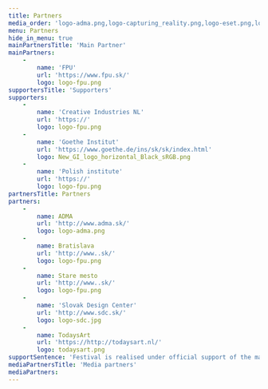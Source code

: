 ```yaml
---
title: Partners
media_order: 'logo-adma.png,logo-capturing_reality.png,logo-eset.png,logo-fpu.png,logo-kapital.png,logo-radiofm.jpg,logo-sdc.jpg,logo-start_it_up.png,logo-start_it_up.svg,logo-studio_727.png,logo-swine_daily.png,logo-tyzden.png,logo-venaco_group.png,New_GI_logo_horizontal_Black_sRGB.png,todaysart.png,Logo_ARS-BW.png,hopin_logo_black_transparent_bcg.png'
menu: Partners
hide_in_menu: true
mainPartnersTitle: 'Main Partner'
mainPartners:
    -
        name: 'FPU'
        url: 'https://www.fpu.sk/'
        logo: logo-fpu.png
supportersTitle: 'Supporters'
supporters:
    -
        name: 'Creative Industries NL'
        url: 'https://'
        logo: logo-fpu.png
    -
        name: 'Goethe Institut'
        url: 'https://www.goethe.de/ins/sk/sk/index.html'
        logo: New_GI_logo_horizontal_Black_sRGB.png
    -
        name: 'Polish institute'
        url: 'https://'
        logo: logo-fpu.png
partnersTitle: Partners
partners:
    -
        name: ADMA
        url: 'http://www.adma.sk/'
        logo: logo-adma.png
    -
        name: Bratislava
        url: 'http://www..sk/'
        logo: logo-fpu.png
    -
        name: Stare mesto
        url: 'http://www..sk/'
        logo: logo-fpu.png
    -
        name: 'Slovak Design Center'
        url: 'http://www.sdc.sk/'
        logo: logo-sdc.jpg
    -
        name: TodaysArt
        url: 'https://http://todaysart.nl/'
        logo: todaysart.png
supportSentence: 'Festival is realised under official support of the mayor of the Old-Town Bratislava and mayor of the City of Bratislava'
mediaPartnersTitle: 'Media partners'
mediaPartners:
---
```



